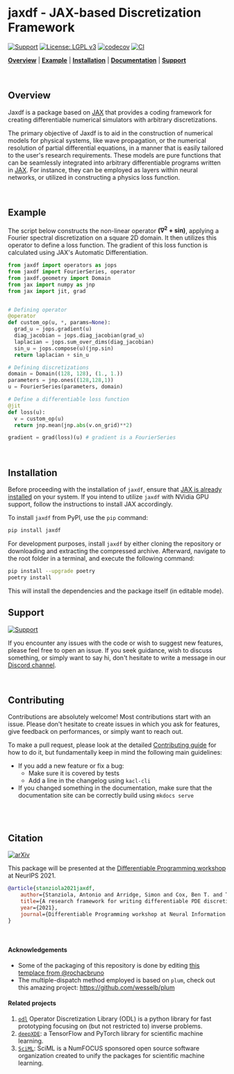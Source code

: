 # jaxdf - JAX-based Discretization Framework

[![Support](https://dcbadge.vercel.app/api/server/VtUb4fFznt?style=flat)](https://discord.gg/VtUb4fFznt)
[![License: LGPL v3](https://img.shields.io/badge/License-LGPL%20v3-blue.svg)](https://www.gnu.org/licenses/lgpl-3.0)
[![codecov](https://codecov.io/gh/ucl-bug/jaxdf/branch/main/graph/badge.svg?token=FIUYOCFDYL)](https://codecov.io/gh/ucl-bug/jaxdf)
[![CI](https://github.com/ucl-bug/jaxdf/actions/workflows/tests.yml/badge.svg)](https://github.com/ucl-bug/jaxdf/actions/workflows/tests.yml)

[**Overview**](#overview)
| [**Example**](#example)
| [**Installation**](#installation)
| [**Documentation**](https://ucl-bug.github.io/jaxdf/)
| [**Support**](#support)

<br/>

## Overview

Jaxdf is a package based on [JAX](https://jax.readthedocs.io/en/stable/) that provides a coding framework for creating differentiable numerical simulators with arbitrary discretizations.

The primary objective of Jaxdf is to aid in the construction of numerical models for physical systems, like wave propagation, or the numerical resolution of partial differential equations, in a manner that is easily tailored to the user's research requirements. These models are pure functions that can be seamlessly integrated into arbitrary differentiable programs written in [JAX](https://jax.readthedocs.io/en/stable/). For instance, they can be employed as layers within neural networks, or utilized in constructing a physics loss function.


<br/>

## Example

The script below constructs the non-linear operator **(∇<sup>2</sup> + sin)**, applying a Fourier spectral discretization on a square 2D domain. It then utilizes this operator to define a loss function. The gradient of this loss function is calculated using JAX's Automatic Differentiation.


```python
from jaxdf import operators as jops
from jaxdf import FourierSeries, operator
from jaxdf.geometry import Domain
from jax import numpy as jnp
from jax import jit, grad


# Defining operator
@operator
def custom_op(u, *, params=None):
  grad_u = jops.gradient(u)
  diag_jacobian = jops.diag_jacobian(grad_u)
  laplacian = jops.sum_over_dims(diag_jacobian)
  sin_u = jops.compose(u)(jnp.sin)
  return laplacian + sin_u

# Defining discretizations
domain = Domain((128, 128), (1., 1.))
parameters = jnp.ones((128,128,1))
u = FourierSeries(parameters, domain)

# Define a differentiable loss function
@jit
def loss(u):
  v = custom_op(u)
  return jnp.mean(jnp.abs(v.on_grid)**2)

gradient = grad(loss)(u) # gradient is a FourierSeries
```

<br/>

## Installation

Before proceeding with the installation of `jaxdf`, ensure that [JAX is already installed](https://github.com/google/jax#installation) on your system. If you intend to utilize `jaxdf` with NVidia GPU support, follow the instructions to install JAX accordingly.

To install `jaxdf` from PyPI, use the `pip` command:

```bash
pip install jaxdf
```

For development purposes, install `jaxdf` by either cloning the repository or downloading and extracting the compressed archive. Afterward, navigate to the root folder in a terminal, and execute the following command:
```bash
pip install --upgrade poetry
poetry install
```
This will install the dependencies and the package itself (in editable mode).


## Support

[![Support](https://dcbadge.vercel.app/api/server/VtUb4fFznt?style=flat)](https://discord.gg/VtUb4fFznt)

If you encounter any issues with the code or wish to suggest new features, please feel free to open an issue. If you seek guidance, wish to discuss something, or simply want to say hi, don't hesitate to write a message in our [Discord channel](https://discord.gg/VtUb4fFznt).


<br/>

## Contributing

Contributions are absolutely welcome! Most contributions start with an issue. Please don't hesitate to create issues in which you ask for features, give feedback on performances, or simply want to reach out.

To make a pull request, please look at the detailed [Contributing guide](CONTRIBUTING.md) for how to do it, but fundamentally keep in mind the following main guidelines:

- If you add a new feature or fix a bug:
  - Make sure it is covered by tests
  - Add a line in the changelog using `kacl-cli`
- If you changed something in the documentation, make sure that the documentation site can be correctly build using `mkdocs serve`

<br/>

<br/>

## Citation

[![arXiv](https://img.shields.io/badge/arXiv-2111.05218-b31b1b.svg?style=flat)](https://arxiv.org/abs/2111.05218)

This package will be presented at the [Differentiable Programming workshop](https://diffprogramming.mit.edu/) at NeurIPS 2021.

```bibtex
@article{stanziola2021jaxdf,
    author={Stanziola, Antonio and Arridge, Simon and Cox, Ben T. and Treeby, Bradley E.},
    title={A research framework for writing differentiable PDE discretizations in JAX},
    year={2021},
    journal={Differentiable Programming workshop at Neural Information Processing Systems 2021}
}
```

<br/>


#### Acknowledgements

- Some of the packaging of this repository is done by editing [this templace from @rochacbruno](https://github.com/rochacbruno/python-project-template)
- The multiple-dispatch method employed is based on `plum`, check out this amazing project: https://github.com/wesselb/plum

#### Related projects

1. [`odl`](https://github.com/odlgroup/odl) Operator Discretization Library (ODL) is a python library for fast prototyping focusing on (but not restricted to) inverse problems.
3. [`deepXDE`](https://deepxde.readthedocs.io/en/latest/): a TensorFlow and PyTorch library for scientific machine learning.
4. [`SciML`](https://sciml.ai/): SciML is a NumFOCUS sponsored open source software organization created to unify the packages for scientific machine learning.

